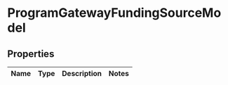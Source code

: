 
# ProgramGatewayFundingSourceModel

## Properties
Name | Type | Description | Notes
------------ | ------------- | ------------- | -------------



